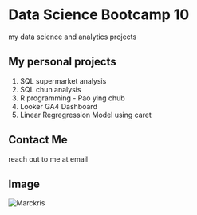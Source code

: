 # Data Science Bootcamp 10
my data science and analytics projects

## My personal projects

1. SQL supermarket analysis
2. SQL chun analysis
3. R programming - Pao ying chub
4. Looker GA4 Dashboard
5. Linear Regregression Model using caret

## Contact Me
reach out to me at email

## Image
![Marckris](https://github.com/user-attachments/assets/1d2f32e4-5093-4abc-a0b0-9f06c594211a)

